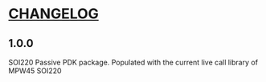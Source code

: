 # [CHANGELOG](https://keepachangelog.com/en/1.0.0/)

## 1.0.0
SOI220 Passive PDK package. Populated with the current live call library of MPW45 SOI220

